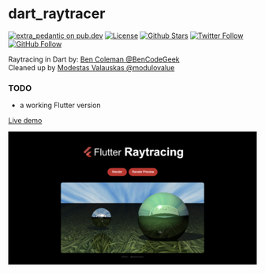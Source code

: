 # dart_raytracer

[![extra_pedantic on pub.dev](https://img.shields.io/badge/style-extra__pedantic-blue?style=flat-square)](https://pub.dev/packages/extra_pedantic) [![License](https://img.shields.io/github/license/modulovalue/dart_raytracer?style=flat-square&logo=github)](https://github.com/modulovalue/dart_raytracer/blob/master/LICENSE) [![Github Stars](https://img.shields.io/github/stars/modulovalue/dart_raytracer?style=flat-square&logo=github)](https://github.com/modulovalue/dart_raytracer) [![Twitter Follow](https://img.shields.io/twitter/follow/modulovalue?style=social&logo=twitter)](https://twitter.com/modulovalue) [![GitHub Follow](https://img.shields.io/github/followers/modulovalue?style=social&logo=github)](https://github.com/modulovalue)

Raytracing in Dart by: [Ben Coleman @BenCodeGeek](https://twitter.com/BenCodeGeek)  
Cleaned up by [Modestas Valauskas @modulovalue](https://twitter.com/modulovalue)

### TODO 
 - a working Flutter version

[Live demo](https://modulovalue.com/dart_raytracer)

![Screenshot 1](assets/screenshot1.png)
